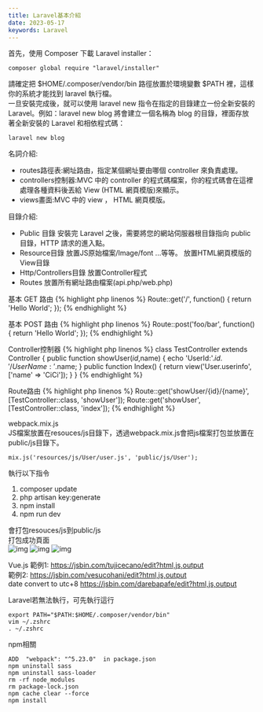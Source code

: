 ```yaml
---
title: Laravel基本介紹
date: 2023-05-17
keywords: Laravel
---
```

首先，使用 Composer 下載 Laravel installer：  
```
composer global require "laravel/installer"
```

請確定把 $HOME/.composer/vendor/bin 路徑放置於環境變數 $PATH 裡，這樣你的系統才能找到 laravel 執行檔。  
一旦安裝完成後，就可以使用 laravel new 指令在指定的目錄建立一份全新安裝的 Laravel。例如：laravel   new blog 將會建立一個名稱為 blog 的目錄，裡面存放著全新安裝的 Laravel 和相依程式碼：  
```
laravel new blog
```

名詞介紹:  
- routes路徑表:網址路由，指定某個網址要由哪個 controller 來負責處理。
- controllers控制器:MVC 中的 controller 的程式碼檔案，你的程式碼會在這裡處理各種資料後丟給 View (HTML 網頁模版)來顯示。
- views畫面:MVC 中的 view ， HTML 網頁模版。

目錄介紹:  
- Public 目錄
	安裝完 Laravel 之後，需要將您的網站伺服器根目錄指向 public 目錄，HTTP 請求的進入點。
- Resource目錄
	放置JS原始檔案/Image/font ...等等。
	放置HTML網頁模版的View目錄
- Http/Controllers目錄
	放置Controller程式
- Routes
	放置所有網址路由檔案(api.php/web.php)

基本 GET 路由
{% highlight php linenos %}
Route::get('/', function()
{
    return 'Hello World';
});
{% endhighlight %}

基本 POST 路由
{% highlight php linenos %}
Route::post('foo/bar', function()
{
    return 'Hello World';
});
{% endhighlight %}

Controller控制器
{% highlight php linenos %}
	class TestController extends Controller
	{
	    public function showUser($id,$name)
	    {
	        echo 'UserId:'.$id.'/UserName:'.$name;
	    }
	    public function Index() {
	        return view('User.userinfo',['name' => 'CiCi']);
	    }
	}
{% endhighlight %}

Route路由
{% highlight php linenos %}
	Route::get('showUser/{id}/{name}', [TestController::class, 'showUser']);
	Route::get('showUser', [TestController::class, 'index']);
{% endhighlight %}

webpack.mix.js  
JS檔案放置在resouces/js目錄下，透過webpack.mix.js會把js檔案打包並放置在public/js目錄下。  
```
mix.js('resources/js/User/user.js', 'public/js/User');
```

執行以下指令  
1. composer update
2. php artisan key:generate
3. npm install
4. npm run dev

會打包resouces/js到public/js  
打包成功頁面  
![img]({{site.imgurl}}/laravel/laravel1.png)
![img]({{site.imgurl}}/laravel/laravel2.png)
![img]({{site.imgurl}}/laravel/laravel3.png)

Vue.js
範例1:
https://jsbin.com/tujicecano/edit?html,js,output  
範例2:
https://jsbin.com/vesucohani/edit?html,js,output  
date convert to utc+8
https://jsbin.com/darebapafe/edit?html,js,output  

Laravel若無法執行，可先執行這行
```
export PATH="$PATH:$HOME/.composer/vendor/bin"
vim ~/.zshrc
. ~/.zshrc
```

npm相關
```
ADD  "webpack": "^5.23.0"  in package.json
npm uninstall sass
npm uninstall sass-loader
rm -rf node_modules
rm package-lock.json
npm cache clear --force
npm install
```

